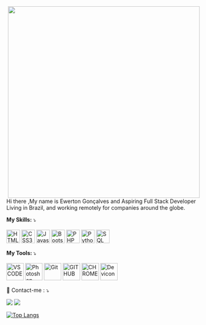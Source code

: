 

<img src="https://i.postimg.cc/XNy49z31/19-Processos-de-software.jpg" min-width="400px" max-width="400px" width="500px" align="right" alt="">

<p align="left"> 
 Hi there ,My name is Ewerton Gonçalves and Aspiring Full Stack Developer 
 Living in Brazil,  and working remotely for companies around the globe.
</p>

<p align="left">
  <strong>My Skills: </strong>⤵️<br><br>
  <img src="https://devicon.dev/devicon.git/icons/html5/html5-original-wordmark.svg" alt="HTML5" height="35" width="35" style="max-width:100%;"></img>
  <img src="https://devicon.dev/devicon.git/icons/css3/css3-original-wordmark.svg" alt="CSS3" height="35" width="35" style="max-width:100%;"></img>
  <img src="https://devicon.dev/devicon.git/icons/javascript/javascript-original.svg" alt="Javascript" height="35" width="35" style="max-width:100%;"></img>
  <img src="https://devicon.dev/devicon.git/icons/bootstrap/bootstrap-plain-wordmark.svg" alt="Bootstrap" height="35" width="35" style="max-width:100%;"></img>
  <img src="https://devicon.dev/devicon.git/icons/php/php-original.svg" alt="PHP" height="35" width="35" style="max-width:100%;"></img>
  <img src="https://devicon.dev/devicon.git/icons/python/python-original.svg" alt="Python" height="35" width="35" style="max-width:100%;"></img>
  <img src="https://devicon.dev/devicon.git/icons/postgresql/postgresql-original-wordmark.svg" alt="SQL" height="35" width="35" style="max-width:100%;"></img>
  
</p>


<p align="left">
  <strong> My Tools: </strong>⤵️<br><br>
 <img src="https://devicon.dev/devicon.git/icons/visualstudio/visualstudio-plain.svg" alt="VSCODE" height="45" width="45" style="max-width:100%;"></img>
 <img src="https://devicon.dev/devicon.git/icons/photoshop/photoshop-plain.svg" alt="Photoshop" height="45" width="45" style="max-width:100%;"></img>
 <img src="https://devicon.dev/devicon.git/icons/git/git-original.svg" alt="Git" height="45" width="45" style="max-width:100%;"></img>
 <img src="https://devicon.dev/devicon.git/icons/github/github-original.svg" alt="GIT HUB" width="45" height="45" style="max-width:100%;"></img>
 <img src="https://devicon.dev/devicon.git/icons/chrome/chrome-original-wordmark.svg" alt="CHROME" width="45" height="45" style="max-width:100%;"></img>
 <img src="https://devicon.dev/devicon.git/icons/devicon/devicon-original-wordmark.svg" alt="Devicon" width="45" height="45" style="max-width:100%;"></img>
 
 
 
</p>

<p align="left">
  💌 Contact-me : ⤵️
</p>

  <a href="https://www.facebook.com/fumaca13" alt="Facebook" target="_blank">
  <img src="https://img.shields.io/badge/-Facebook-3b5998?style=flat-square&labelColor=3b5998&logo=facebook&logoColor=white&link=LINK-DO-SEU-FACEBOOK"/></a>

  <a href="https://www.instagram.com/ewerton_fmc" alt="Instagram">
  <img src="https://img.shields.io/badge/-Instagram-DF0174?style=flat-square&labelColor=DF0174&logo=instagram&logoColor=white&link=(LINK-DO-SEU-INSTAGRAM"/></a>
</p>  
 
 
 [![Top Langs](https://github-readme-stats.vercel.app/api/top-langs/?username=EwertonWeb&layout=compact)](https://github.com/EwertonWeb/github-readme-stats)

<!--
**EwertonWeb/EwertonWeb** is a ✨ _special_ ✨ repository because its `README.md` (this file) appears on your GitHub profile.




